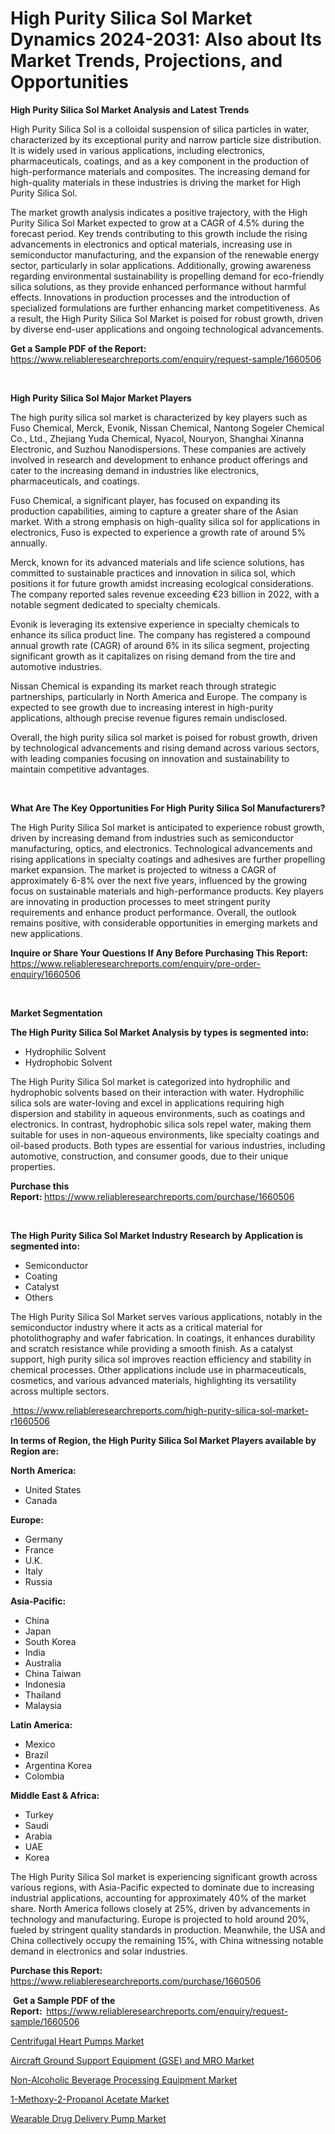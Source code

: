 <p><h1>High Purity Silica Sol Market Dynamics 2024-2031: Also about Its Market Trends, Projections, and Opportunities</h1></p><p><strong>High Purity Silica Sol Market Analysis and Latest Trends</strong></p>
<p><p>High Purity Silica Sol is a colloidal suspension of silica particles in water, characterized by its exceptional purity and narrow particle size distribution. It is widely used in various applications, including electronics, pharmaceuticals, coatings, and as a key component in the production of high-performance materials and composites. The increasing demand for high-quality materials in these industries is driving the market for High Purity Silica Sol.</p><p>The market growth analysis indicates a positive trajectory, with the High Purity Silica Sol Market expected to grow at a CAGR of 4.5% during the forecast period. Key trends contributing to this growth include the rising advancements in electronics and optical materials, increasing use in semiconductor manufacturing, and the expansion of the renewable energy sector, particularly in solar applications. Additionally, growing awareness regarding environmental sustainability is propelling demand for eco-friendly silica solutions, as they provide enhanced performance without harmful effects. Innovations in production processes and the introduction of specialized formulations are further enhancing market competitiveness. As a result, the High Purity Silica Sol Market is poised for robust growth, driven by diverse end-user applications and ongoing technological advancements.</p></p>
<p><strong>Get a Sample PDF of the Report:&nbsp;</strong> <a href="https://www.reliableresearchreports.com/enquiry/request-sample/1660506?utm_campaign=28&utm_medium=2&utm_source=Github&utm_content=ia&utm_term=26102024&utm_id=high-purity-silica-sol">https://www.reliableresearchreports.com/enquiry/request-sample/1660506</a></p>
<p>&nbsp;</p>
<p><strong>High Purity Silica Sol Major Market Players</strong></p>
<p><p>The high purity silica sol market is characterized by key players such as Fuso Chemical, Merck, Evonik, Nissan Chemical, Nantong Sogeler Chemical Co., Ltd., Zhejiang Yuda Chemical, Nyacol, Nouryon, Shanghai Xinanna Electronic, and Suzhou Nanodispersions. These companies are actively involved in research and development to enhance product offerings and cater to the increasing demand in industries like electronics, pharmaceuticals, and coatings.</p><p>Fuso Chemical, a significant player, has focused on expanding its production capabilities, aiming to capture a greater share of the Asian market. With a strong emphasis on high-quality silica sol for applications in electronics, Fuso is expected to experience a growth rate of around 5% annually.</p><p>Merck, known for its advanced materials and life science solutions, has committed to sustainable practices and innovation in silica sol, which positions it for future growth amidst increasing ecological considerations. The company reported sales revenue exceeding €23 billion in 2022, with a notable segment dedicated to specialty chemicals.</p><p>Evonik is leveraging its extensive experience in specialty chemicals to enhance its silica product line. The company has registered a compound annual growth rate (CAGR) of around 6% in its silica segment, projecting significant growth as it capitalizes on rising demand from the tire and automotive industries.</p><p>Nissan Chemical is expanding its market reach through strategic partnerships, particularly in North America and Europe. The company is expected to see growth due to increasing interest in high-purity applications, although precise revenue figures remain undisclosed.</p><p>Overall, the high purity silica sol market is poised for robust growth, driven by technological advancements and rising demand across various sectors, with leading companies focusing on innovation and sustainability to maintain competitive advantages.</p></p>
<p>&nbsp;</p>
<p><strong>What Are The Key Opportunities For High Purity Silica Sol Manufacturers?</strong></p>
<p><p>The High Purity Silica Sol market is anticipated to experience robust growth, driven by increasing demand from industries such as semiconductor manufacturing, optics, and electronics. Technological advancements and rising applications in specialty coatings and adhesives are further propelling market expansion. The market is projected to witness a CAGR of approximately 6-8% over the next five years, influenced by the growing focus on sustainable materials and high-performance products. Key players are innovating in production processes to meet stringent purity requirements and enhance product performance. Overall, the outlook remains positive, with considerable opportunities in emerging markets and new applications.</p></p>
<p><strong>Inquire or Share Your Questions If Any Before Purchasing This Report:</strong> <a href="https://www.reliableresearchreports.com/enquiry/pre-order-enquiry/1660506?utm_campaign=28&utm_medium=2&utm_source=Github&utm_content=ia&utm_term=26102024&utm_id=high-purity-silica-sol">https://www.reliableresearchreports.com/enquiry/pre-order-enquiry/1660506</a></p>
<p>&nbsp;</p>
<p><strong>Market Segmentation</strong></p>
<p><strong>The High Purity Silica Sol Market Analysis by types is segmented into:</strong></p>
<p><ul><li>Hydrophilic Solvent</li><li>Hydrophobic Solvent</li></ul></p>
<p><p>The High Purity Silica Sol market is categorized into hydrophilic and hydrophobic solvents based on their interaction with water. Hydrophilic silica sols are water-loving and excel in applications requiring high dispersion and stability in aqueous environments, such as coatings and electronics. In contrast, hydrophobic silica sols repel water, making them suitable for uses in non-aqueous environments, like specialty coatings and oil-based products. Both types are essential for various industries, including automotive, construction, and consumer goods, due to their unique properties.</p></p>
<p><strong>Purchase this Report:&nbsp;</strong><a href="https://www.reliableresearchreports.com/purchase/1660506?utm_campaign=28&utm_medium=2&utm_source=Github&utm_content=ia&utm_term=26102024&utm_id=high-purity-silica-sol">https://www.reliableresearchreports.com/purchase/1660506</a></p>
<p>&nbsp;</p>
<p><strong>The High Purity Silica Sol Market Industry Research by Application is segmented into:</strong></p>
<p><ul><li>Semiconductor</li><li>Coating</li><li>Catalyst</li><li>Others</li></ul></p>
<p><p>The High Purity Silica Sol Market serves various applications, notably in the semiconductor industry where it acts as a critical material for photolithography and wafer fabrication. In coatings, it enhances durability and scratch resistance while providing a smooth finish. As a catalyst support, high purity silica sol improves reaction efficiency and stability in chemical processes. Other applications include use in pharmaceuticals, cosmetics, and various advanced materials, highlighting its versatility across multiple sectors.</p></p>
<p><a href="https://www.reliableresearchreports.com/high-purity-silica-sol-market-r1660506?utm_campaign=28&utm_medium=2&utm_source=Github&utm_content=ia&utm_term=26102024&utm_id=high-purity-silica-sol">&nbsp;https://www.reliableresearchreports.com/high-purity-silica-sol-market-r1660506</a></p>
<p><strong>In terms of Region, the High Purity Silica Sol Market Players available by Region are:</strong></p>
<p>
    <p> <strong> North America: </strong>
        <ul>
            <li>United States</li>
            <li>Canada</li>
        </ul>
        </p> 
    <p> <strong> Europe: </strong>
        <ul>
            <li>Germany</li>
            <li>France</li>
            <li>U.K.</li>
            <li>Italy</li>
            <li>Russia</li>
        </ul>
        </p> 
    <p> <strong> Asia-Pacific: </strong>
        <ul>
            <li>China</li>
            <li>Japan</li>
            <li>South Korea</li>
            <li>India</li>
            <li>Australia</li>
            <li>China Taiwan</li>
            <li>Indonesia</li>
            <li>Thailand</li>
            <li>Malaysia</li>
        </ul>
        </p> 
    <p> <strong> Latin America: </strong>
        <ul>
            <li>Mexico</li>
            <li>Brazil</li>
            <li>Argentina Korea</li>
            <li>Colombia</li>
        </ul>
        </p> 
    <p> <strong> Middle East & Africa: </strong>
        <ul>
            <li>Turkey</li>
            <li>Saudi</li>
            <li>Arabia</li>
            <li>UAE</li>
            <li>Korea</li>
        </ul>
    </p>
    </p>
<p><p>The High Purity Silica Sol market is experiencing significant growth across various regions, with Asia-Pacific expected to dominate due to increasing industrial applications, accounting for approximately 40% of the market share. North America follows closely at 25%, driven by advancements in technology and manufacturing. Europe is projected to hold around 20%, fueled by stringent quality standards in production. Meanwhile, the USA and China collectively occupy the remaining 15%, with China witnessing notable demand in electronics and solar industries.</p></p>
<p><strong>Purchase this Report: </strong><a href="https://www.reliableresearchreports.com/purchase/1660506?utm_campaign=28&utm_medium=2&utm_source=Github&utm_content=ia&utm_term=26102024&utm_id=high-purity-silica-sol">https://www.reliableresearchreports.com/purchase/1660506</a></p>
<p>&nbsp;<strong>Get a Sample PDF of the Report:&nbsp;&nbsp;</strong><a href="https://www.reliableresearchreports.com/enquiry/request-sample/1660506?utm_campaign=28&utm_medium=2&utm_source=Github&utm_content=ia&utm_term=26102024&utm_id=high-purity-silica-sol">https://www.reliableresearchreports.com/enquiry/request-sample/1660506</a></p>
<p><strong></strong></p>
<p><p><a href="https://www.linkedin.com/pulse/centrifugal-heart-pumps-market-evolution-global-trends-regional-exzbf?utm_campaign=28&utm_medium=2&utm_source=Github&utm_content=ia&utm_term=26102024&utm_id=high-purity-silica-sol">Centrifugal Heart Pumps Market</a></p><p><a href="https://issuu.com/reportprime-2/docs/aircraft-ground-support-equipment-g_11e7258e5ff24d?utm_campaign=28&utm_medium=2&utm_source=Github&utm_content=ia&utm_term=26102024&utm_id=high-purity-silica-sol">Aircraft Ground Support Equipment (GSE) and MRO Market</a></p><p><a href="https://issuu.com/reportprime-2/docs/non-alcoholic-beverage-processing-e_f33f9fe8df50b8?utm_campaign=28&utm_medium=2&utm_source=Github&utm_content=ia&utm_term=26102024&utm_id=high-purity-silica-sol">Non-Alcoholic Beverage Processing Equipment Market</a></p><p><a href="https://github.com/LoretaDushku585/Market-Research-Report-List-1/blob/main/1-methoxy-2-propanol-acetate-market.md?utm_campaign=28&utm_medium=2&utm_source=Github&utm_content=ia&utm_term=26102024&utm_id=high-purity-silica-sol">1-Methoxy-2-Propanol Acetate Market</a></p><p><a href="https://github.com/florjvdva/Market-Research-Report-List-1/blob/main/wearable-drug-delivery-pump-market.md?utm_campaign=28&utm_medium=2&utm_source=Github&utm_content=ia&utm_term=26102024&utm_id=high-purity-silica-sol">Wearable Drug Delivery Pump Market</a></p></p>